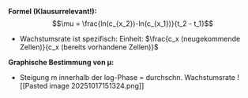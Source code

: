 **Formel (Klausurrelevant!):**
$$\mu = \frac{ln(c_{x_2})-ln(c_{x_1})}{t_2 - t_1}$$
- Wachstumsrate ist spezifisch: Einheit: $\frac{c_x (neugekommende Zellen)}{c_x (bereits vorhandene Zellen)}$

**Graphische Bestimmung von µ:**
- Steigung m innerhalb der log-Phase = durchschn. Wachstumsrate
![[Pasted image 20251017151324.png]]
